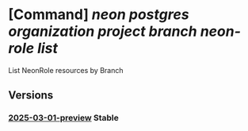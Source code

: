 # [Command] _neon postgres organization project branch neon-role list_

List NeonRole resources by Branch

## Versions

### [2025-03-01-preview](/Resources/mgmt-plane/L3N1YnNjcmlwdGlvbnMve30vcmVzb3VyY2Vncm91cHMve30vcHJvdmlkZXJzL25lb24ucG9zdGdyZXMvb3JnYW5pemF0aW9ucy97fS9wcm9qZWN0cy97fS9icmFuY2hlcy97fS9uZW9ucm9sZXM=/2025-03-01-preview.xml) **Stable**

<!-- mgmt-plane /subscriptions/{}/resourcegroups/{}/providers/neon.postgres/organizations/{}/projects/{}/branches/{}/neonroles 2025-03-01-preview -->

